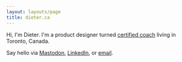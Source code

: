 ```yaml
---
layout: layouts/page
title: dieter.ca
---
```


Hi, I'm Dieter. I'm a product designer turned [certified coach](https://dieterlimeback.com/) living in Toronto, Canada.

Say hello via [Mastodon](https://mastodon.cloud/@dlimeb), [LinkedIn](https://www.linkedin.com/in/dlimeb/), or [email](mailto:dlimeb@pm.me).
